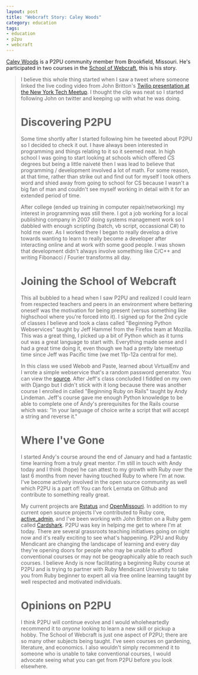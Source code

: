```yaml
---
layout: post
title: "Webcraft Story: Caley Woods"
category: education
tags:
- education
- p2pu
- webcraft
---
```

[Caley Woods](http://caleywoods.posterous.com/) is a P2PU community member from Brookfield, Missouri. He's participated in two courses in the [School of Webcraft](http://p2pu.org/webcraft), this is his story.

>I believe this whole thing started when I saw a tweet where someone linked the live coding video from John Britton's [Twilio presentation at the New York Tech Meetup](http://www.johndbritton.com/post/2010/august/04/live_coding_demo_new_york_tech_meetup). I thought the clip was neat so I started following John on twitter and keeping up with what he was doing. 
>
> # Discovering P2PU
>
>Some time shortly after I started following him he tweeted about P2PU so I decided to check it out. I have always been interested in programming and things relating to it so it seemed neat. In high school I was going to start looking at schools which offered CS degrees but being a little naiveté then I was lead to believe that programming / development involved a lot of math. For some reason, at that time, rather than strike out and find out for myself I took others word and shied away from going to school for CS because I wasn't a big fan of man and couldn't see myself working in detail with it for an extended period of time. 
>
>After college (ended up training in computer repair/networking) my interest in programming was still there. I got a job working for a local publishing company in 2007 doing systems management work so I dabbled with enough scripting (batch, vb script, occassional C#) to hold me over. As I worked there I began to really develop a drive towards wanting to learn to really become a developer after interacting online and at work with some good people. I was shown that development didn't always involve something like C/C++ and writing Fibonacci / Fourier transforms all day.
>
> # Joining the School of Webcraft
>
>This all bubbled to a head when I saw P2PU and realized I could learn from respected teachers and peers in an environment where bettering oneself was the motivation for being present (versus something like highschool where you're forced into it). I signed up for the 2nd cycle of classes I believe and took a class called "Beginning Python Webservices" taught by Jeff Hammel from the Firefox team at Mozilla. This was a great thing, I picked up a bit of Python which as it turns out was a great language to start with. Everything made sense and I had a great time doing it, even though we had a pretty late meetup time since Jeff was Pacific time (we met 11p-12a central for me). 
>
>In this class we used Webob and Paste, learned about VirtualEnv and I wrote a simple webservice that's a random password generator. You can view the [source](https://gist.github.com/1074847). After Jeff's class concluded I fiddled on my own with Django but I didn't stick with it long because there was another course I enrolled in called "Beginning Ruby on Rails" taught by Andy Lindeman. Jeff's course gave me enough Python knowledge to be able to complete one of Andy's prerequisites for the Rails course which was: "In your language of choice write a script that will accept a string and reverse it."  
>
> # Where I've Gone
>
> I started Andy's course around the end of January and had a fantastic time learning from a truly great mentor. I'm still in touch with Andy today and I think (hope) he can attest to my growth with Ruby over the last 6 months from never having touched Ruby to where I'm at now. I've become actively involved in the open source community as well which P2PU is a part of! You can fork Lernata on Github and contribute to something really great. 
>
> My current projects are [Rstatus](http://rstat.us/) and [OpenMissouri](http://openmissouri.org/). In addition to my current open source projects I've contributed to Ruby core, [active_admin](https://github.com/gregbell/active_admin), and I've been working with John Britton on a Ruby gem called [Cardshark](https://github.com/johndbritton/cardshark). P2PU was key in helping me get to where I'm at today. There are several grassroots teaching initiatives going on right now and it's really exciting to see what's happening. P2PU and Ruby Mendicant are changing the landscape of learning and every day they're opening doors for people who may be unable to afford conventional courses or may not be geographically able to reach such courses. I believe Andy is now facilitating a beginning Ruby course at P2PU and is trying to partner with Ruby Mendicant University to take you from Ruby beginner to expert all via free online learning taught by well respected and motivated individuals. 
>
> # Opinions on P2PU
>
> I think P2PU will continue evolve and I would wholeheartedly recommend it to _anyone_ looking to learn a new skill or pickup a hobby. The School of Webcraft is just one aspect of P2PU; there are so many other subjects being taught. I've seen courses on gardening, literature, and economics. I also wouldn't simply recommend it to someone who is unable to take conventional courses, I would advocate seeing what you can get from P2PU before you look elsewhere.
